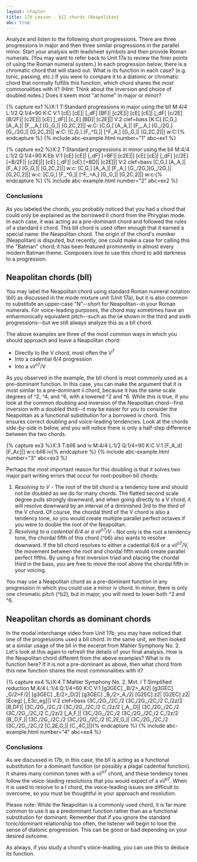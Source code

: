```yaml
---
layout: chapter
title: 17b Lesson - bII chords (Neapolitan)
abc: true
---
```


Analyze and listen to the following short progressions. There are three progressions in major and then three similar progressions in the parallel minor. Start your analysis with leadsheet symbols and then provide Roman numerals. (You may want to refer back to Unit 17a to review the finer points of using the Roman numeral system.) In each progression below, there is a chromatic chord that will stand out. What is its function in each case? (e.g. tonic, passing, etc.) If you were to compare it to a diatonic or chromatic chord that normally fulfills this function, which chord shares the most commonalities with it? (Hint: Think about the inversion and choice of doubled notes.) Does it seem most "at home" in major or minor?

{% capture ex1 %}X:1
T:Standard progressions in major using the bII
M:4/4
L:1/2
Q:1/4=90
K:C
V:1
[cE] [cE]| [_dF] [BF]| [c2E]|]
[cE] [cE]| [_dF] [c/2E][B/2F]| [c2E]|]
[cE] [_dF]| [c_E] [BD]| [c2E]|]
V:2 clef=bass
[K:C] [C,G,] [A,,A,]| [F,,_A,] [G,,G,]| [G,2C,2]|]
w:C:
[C,G,] [A,,A,]| [F,,_A,] [G,,/2G,][G,,/2G,]| [G,2C,2]|]
w:C:
[C,G,] [F,,^G,]| [^F,,A,] [G,,G,]| [G,2C,2]|]
w:C:{% endcapture %}
{% include abc-example.html number="1" abc=ex1 %}

{% capture ex2 %}X:2
T:Standard progressions in minor using the bII
M:4/4
L:1/2
Q:1/4=90
K:Eb
V:1
[cE] [cE]| [_dF] [=BF]| [c2E]|]
[cE] [cE]| [_dF] [c/2E][=B/2F]| [c2E]|]
[cE] [_dF]| [cE] [=BD]| [c2E]|]
V:2 clef=bass
[C,G,] [A,,A,]| [F,,A,] [G,,G,]| [G,2C,2]|]
w:c:
[C,G,] [A,,A,]| [F,,A,] [G,,/2G,][G,,/2G,]| [G,2C,2]|]
w:c:
[C,G,] [F,,^G,]| [^F,,=A,] [G,,G,]| [G,2C,2]|]
w:c:{% endcapture %}
{% include abc-example.html number="2" abc=ex2 %}

### Conclusions

As you labeled the chords, you probably noticed that you had a chord that could only be explained as the borrowed II chord from the Phrygian mode. In each case, it was acting as a pre-dominant chord and followed the rules of a standard ii chord. This bII chord is used often enough that it earned a special name: the Neapolitan chord. The origin of the chord's moniker (Neapolitan) is disputed, but recently, one could make a case for calling this the "Batman" chord; it has been featured prominently in almost every modern Batman theme. Composers love to use this chord to add darkness to a progression.

## Neapolitan chords (bII)

You may label the Neapolitan chord using standard Roman numeral notation (bII) as discussed in the mode mixture unit (Unit 17a), but it is also common to substitute an upper-case "N"--short for Neapolitan--in your Roman numerals. For voice-leading purposes, the chord may sometimes have an enharmonically equivalent pitch--such as the `G#` shown in the third and sixth progressions--but we still always analyze this as a bII chord.

The above examples are three of the most common ways in which you should approach and leave a Neapolitan chord:
- Directly to the V chord, most often the V<sup>7</sup>
- Into a cadential 6/4 progression
- Into a vii<sup>o7</sup>/V

As you observed in the example, the bII chord is most commonly used as a pre-dominant function. In this case, you can make the argument that it is most similar to a pre-dominant ii chord, because it has the same scale degrees of ^2, ^4, and ^6, with a lowered ^2 and ^6. While this is true, if you look at the common doubling and inversion of the Neapolitan chord--first inversion with a doubled third--it may be easier for you to consider the Neapolitan as a functional substitution for a borrowed iv chord. This ensures correct doubling and voice-leading tendencies. Look at the chords side-by-side in below, and you will notice there is only a half-step difference between the two chords.

{% capture ex3 %}X:3
T:bII6 and iv
M:4/4
L:1/2
Q:1/4=90
K:C
V:1
[F_A_d] [F_Ac]|]
w:c:bII6 iv{% endcapture %}
{% include abc-example.html number="3" abc=ex3 %}

Perhaps the most important reason for this doubling is that it solves two major part writing errors that occur for root-position bII chords:
1. *Resolving to V* - The root of the bII chord is a tendency tone and should not be doubled as we do for many chords. The flatted second scale degree pulls strongly downward, and when going directly to a V chord, it will resolve downward by an interval of a diminished 3rd to the third of the V chord. Of course, the chordal third of the V chord is also a tendency tone, so you would create multiple parallel perfect octaves if you were to double the root of the Neapolitan. 
2. *Resolving to a cadential 6/4 or a vii<sup>o7</sup>/V* - Not only is the root a tendency tone, the chordal fifth of this chord (^b6) also wants to resolve downward. If the bII chord resolves to either a cadential 6/4 or a vii<sup>o7</sup>/V, the movement between the root and chordal fifth would create parallel perfect fifths. By using a first inversion triad and placing the chordal third in the bass, you are free to move the root above the chordal fifth in your voicing.

You may use a Neapolitan chord as a pre-dominant function in any progression in which you could use a minor iv chord. In minor, there is only one chromatic pitch (^b2), but in major, you will need to lower both ^2 and ^6.

## Neapolitan chords as dominant chords

In the modal interchange video from Unit 17b, you may have noticed that one of the progressions used a bII chord. In the same unit, we then looked at a similar usage of the bII in the excerpt from Mahler Symphony No. 2. Let's look at this again to refresh the details of your final analysis. How is the Neapolitan chord different from the above examples? What is its function here? If it is not a pre-dominant as above, then what chord from this new function shares the most commonalities with it?

{% capture ex4 %}X:4
T:Mahler Symphony No. 2, Mvt. I
T:Simplified reduction
M:4/4
L:1/4
Q:1/4=60
K:C
V:1
[g3GEC] _B/2>_A/2| [g3GEC] _G/2>F/2| [g3GEC] _E/2>_D/2|
[g3GEC] _B,/2>_A,/2| [G2EC] z2| [G2EC] z2| [Eceg] [_E3c_eg]|]
V:2 clef=bass
(3C,/2G,,/2C,/2 (3C,/2G,,/2C,/2 C,/2z/2 [B,DF]| (3C,/2G,,/2C,/2 (3C,/2G,,/2C,/2 C,/2z/2 [_A,_D]| (3C,/2G,,/2C,/2 (3C,/2G,,/2C,/2 C,/2z/2 [_A,F,]|
(3C,/2G,,/2C,/2 (3C,/2G,,/2C,/2 C,/2z/2 [B,,D,F,]| (3C,/2G,,/2C,/2 (3C,/2G,,/2C,/2 [C,2E,G,]| (3C,/2G,,/2C,/2 (3C,/2G,,/2C,/2 [C,2E,G,]| [C,,4C,]|]{% endcapture %}
{% include abc-example.html number="4" abc=ex4 %}

### Conclusions

As we discussed in 17b, in this case, the bII is acting as a functional substitution for a dominant function (or possibly a plagal cadential function). It shares many common tones with a vii<sup>o7</sup> chord, and these tendency tones follow the voice-leading resolutions that you would expect of a vii<sup>o7</sup>. When it is used to resolve to a I chord, the voice-leading issues are difficult to overcome, so you must be thoughtful in your approach and resolution. 

Please note: While the Neapolitan is a commonly used chord, it is far more common to use it as a predominant function rather than as a functional substitution for dominant. Remember that if you ignore the standard tonic/dominant relationship too often, the listener will begin to lose the sense of diatonic progression. This can be good or bad depending on your desired outcome.

As always, if you study a chord's voice-leading, you can use this to deduce its function.